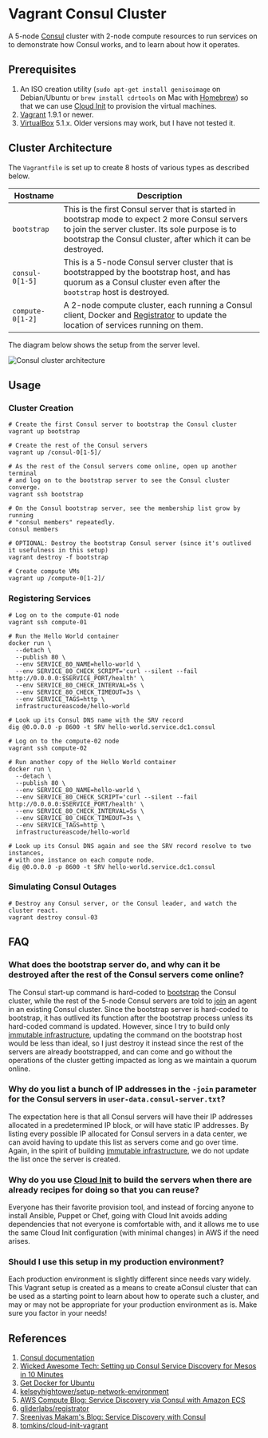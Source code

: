 # Vagrant Consul Cluster

A 5-node [Consul][a01] cluster with 2-node compute resources to run services on to demonstrate how Consul works, and to learn about how it operates.

## Prerequisites

1. An ISO creation utility (`sudo apt-get install genisoimage` on Debian/Ubuntu or `brew install cdrtools` on Mac with [Homebrew][a12]) so that we can use [Cloud Init][a11] to provision the virtual machines.
1. [Vagrant][a13] 1.9.1 or newer.
1. [VirtualBox][a14] 5.1.x.  Older versions may work, but I have not tested it.

## Cluster Architecture

The `Vagrantfile` is set up to create 8 hosts of various types as described below.

| Hostname | Description |
|----------|-------------|
| `bootstrap` | This is the first Consul server that is started in bootstrap mode to expect 2 more Consul servers to join the server cluster.  Its sole purpose is to bootstrap the Consul cluster, after which it can be destroyed. |
| `consul-0[1-5]` | This is a 5-node Consul server cluster that is bootstrapped by the bootstrap host, and has quorum as a Consul cluster even after the `bootstrap` host is destroyed. |
| `compute-0[1-2]` | A 2-node compute cluster, each running a Consul client, Docker and [Registrator][a06] to update the location of services running on them. |

The diagram below shows the setup from the server level.

![Consul cluster architecture](consul-cluster-architecture.png "Figure 1: Consul cluster architecture")

## Usage

### Cluster Creation

```
# Create the first Consul server to bootstrap the Consul cluster
vagrant up bootstrap

# Create the rest of the Consul servers
vagrant up /consul-0[1-5]/

# As the rest of the Consul servers come online, open up another terminal
# and log on to the bootstrap server to see the Consul cluster converge.
vagrant ssh bootstrap

# On the Consul bootstrap server, see the membership list grow by running
# "consul members" repeatedly.
consul members

# OPTIONAL: Destroy the bootstrap Consul server (since it's outlived it usefulness in this setup)
vagrant destroy -f bootstrap

# Create compute VMs
vagrant up /compute-0[1-2]/
```

### Registering Services

```
# Log on to the compute-01 node
vagrant ssh compute-01

# Run the Hello World container
docker run \
  --detach \
  --publish 80 \
  --env SERVICE_80_NAME=hello-world \
  --env SERVICE_80_CHECK_SCRIPT='curl --silent --fail http://0.0.0.0:$SERVICE_PORT/health' \
  --env SERVICE_80_CHECK_INTERVAL=5s \
  --env SERVICE_80_CHECK_TIMEOUT=3s \
  --env SERVICE_TAGS=http \
  infrastructureascode/hello-world

# Look up its Consul DNS name with the SRV record
dig @0.0.0.0 -p 8600 -t SRV hello-world.service.dc1.consul

# Log on to the compute-02 node
vagrant ssh compute-02

# Run another copy of the Hello World container
docker run \
  --detach \
  --publish 80 \
  --env SERVICE_80_NAME=hello-world \
  --env SERVICE_80_CHECK_SCRIPT='curl --silent --fail http://0.0.0.0:$SERVICE_PORT/health' \
  --env SERVICE_80_CHECK_INTERVAL=5s \
  --env SERVICE_80_CHECK_TIMEOUT=3s \
  --env SERVICE_TAGS=http \
  infrastructureascode/hello-world

# Look up its Consul DNS again and see the SRV record resolve to two instances,
# with one instance on each compute node.
dig @0.0.0.0 -p 8600 -t SRV hello-world.service.dc1.consul
```

### Simulating Consul Outages

```
# Destroy any Consul server, or the Consul leader, and watch the cluster react.
vagrant destroy consul-03
```

## FAQ

### What does the bootstrap server do, and why can it be destroyed after the rest of the Consul servers come online?

The Consul start-up command is hard-coded to [bootstrap][a08] the Consul cluster, while the rest of the 5-node Consul servers are told to [join][a09] an agent in an existing Consul cluster.  Since the bootstrap server is hard-coded to bootstrap, it has outlived its function after the bootstrap process unless its hard-coded command is updated.  However, since I try to build only [immutable infrastructure][a10], updating the command on the bootstrap host would be less than ideal, so I just destroy it instead since the rest of the servers are already bootstrapped, and can come and go without the operations of the cluster getting impacted as long as we maintain a quorum online.

### Why do you list a bunch of IP addresses in the `-join` parameter for the Consul servers in `user-data.consul-server.txt`?

The expectation here is that all Consul servers will have their IP addresses allocated in a predetermined IP block, or will have static IP addresses.  By listing every possible IP allocated for Consul servers in a data center, we can avoid having to update this list as servers come and go over time.  Again, in the spirit of building [immutable infrastructure][a10], we do not update the list once the server is created.

### Why do you use [Cloud Init][a11] to build the servers when there are already recipes for doing so that you can reuse?

Everyone has their favorite provision tool, and instead of forcing anyone to install Ansible, Puppet or Chef, going with Cloud Init avoids adding dependencies that not everyone is comfortable with, and it allows me to use the same Cloud Init configuration (with minimal changes) in AWS if the need arises.

### Should I use this setup in my production environment?

Each production environment is slightly different since needs vary widely.  This Vagrant setup is created as a means to create aConsul cluster that can be used as a starting point to learn about how to operate such a cluster, and may or may not be appropriate for your production environment as is.  Make sure you factor in your needs!


## References

1. [Consul documentation][a01]
1. [Wicked Awesome Tech: Setting up Consul Service Discovery for Mesos in 10 Minutes][a02]
1. [Get Docker for Ubuntu][a03]
1. [kelseyhightower/setup-network-environment][a04]
1. [AWS Compute Blog: Service Discovery via Consul with Amazon ECS][a05]
1. [gliderlabs/registrator][a06]
1. [Sreenivas Makam's Blog: Service Discovery with Consul][a07]
1. [tomkins/cloud-init-vagrant][a15]

[a01]: https://www.consul.io/
[a02]: http://www.wickedawesometech.us/2016/04/setting-up-consul-service-discovery-in.html
[a03]: https://docs.docker.com/engine/installation/linux/ubuntu/
[a04]: https://github.com/kelseyhightower/setup-network-environment
[a05]: https://aws.amazon.com/blogs/compute/service-discovery-via-consul-with-amazon-ecs/
[a06]: http://gliderlabs.com/registrator/latest/
[a07]: https://sreeninet.wordpress.com/2016/04/17/service-discovery-with-consul/
[a08]: https://www.consul.io/docs/guides/bootstrapping.html
[a09]: https://www.consul.io/docs/agent/options.html#_join
[a10]: https://www.oreilly.com/ideas/an-introduction-to-immutable-infrastructure
[a11]: https://cloudinit.readthedocs.io/en/latest/
[a12]: https://brew.sh/
[a13]: https://www.vagrantup.com/
[a14]: https://www.virtualbox.org/
[a15]: https://github.com/tomkins/cloud-init-vagrant
